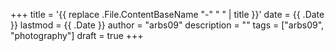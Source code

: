 +++
title = '{{ replace .File.ContentBaseName "-" " " | title }}'
date = {{ .Date }}
lastmod = {{ .Date }}
author = "arbs09"
description = ""
tags = ["arbs09", "photography"]
draft = true
+++
